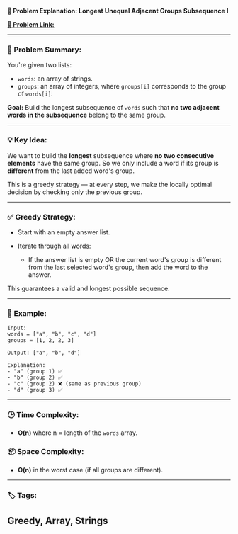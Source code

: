 **📘 Problem Explanation: Longest Unequal Adjacent Groups Subsequence I**

[**🔗 Problem Link:**](https://leetcode.com/problems/longest-unequal-adjacent-groups-subsequence-i/)

---

### 🧠 Problem Summary:

You're given two lists:

* `words`: an array of strings.
* `groups`: an array of integers, where `groups[i]` corresponds to the group of `words[i]`.

**Goal:** Build the longest subsequence of `words` such that **no two adjacent words in the subsequence** belong to the same group.

---

### 💡 Key Idea:

We want to build the **longest** subsequence where **no two consecutive elements** have the same group. So we only include a word if its group is **different** from the last added word's group.

This is a greedy strategy — at every step, we make the locally optimal decision by checking only the previous group.

---

### ✅ Greedy Strategy:

* Start with an empty answer list.
* Iterate through all words:

  * If the answer list is empty OR the current word's group is different from the last selected word's group, then add the word to the answer.

This guarantees a valid and longest possible sequence.

---

### 🧪 Example:

```text
Input:
words = ["a", "b", "c", "d"]
groups = [1, 2, 2, 3]

Output: ["a", "b", "d"]

Explanation:
- "a" (group 1) ✅
- "b" (group 2) ✅
- "c" (group 2) ❌ (same as previous group)
- "d" (group 3) ✅
```

---

### 🕒 Time Complexity:

* **O(n)** where n = length of the `words` array.

### 📦 Space Complexity:

* **O(n)** in the worst case (if all groups are different).

---

### 🏷️ Tags:

Greedy, Array, Strings
---
